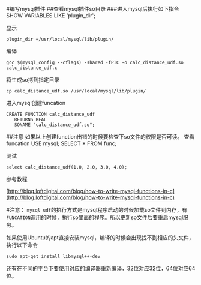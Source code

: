 #编写mysql插件
##查看mysql插件so目录
###进入mysql后执行如下指令
	SHOW VARIABLES LIKE 'plugin_dir';

显示

	plugin_dir =/usr/local/mysql/lib/plugin/
编译

	gcc $(mysql_config --cflags) -shared -fPIC -o calc_distance_udf.so calc_distance_udf.c

将生成so拷到指定目录

	cp calc_distance_udf.so /usr/local/mysql/lib/plugin/

进入mysql创建funcation

	CREATE FUNCTION calc_distance_udf 
	   RETURNS REAL
	   SONAME "calc_distance_udf.so";
##注意
	如果以上创建function出错的时候要检查下so文件的权限是否可读。
查看funcation
	USE mysql;
	SELECT * FROM func;

测试

 	select calc_distance_udf(1.0, 2.0, 3.0, 4.0);

参考教程

[http://blog.loftdigital.com/blog/how-to-write-mysql-functions-in-c](http://blog.loftdigital.com/blog/how-to-write-mysql-functions-in-c)

#注意：
 `mysql udf`的执行方式是mysql程序启动的时候加载so文件到内存，有`FUNCATION`调用的时候，执行so里面的程序。所以更新so文件后要重启mysql服务。

如果使用Ubuntu的apt直接安装mysql，编译的时候会出现找不到相应的头文件，执行以下命令

	sudo apt-get install libmysql++-dev

还有在不同的平台下要使用对应的编译器重新编译，32位对应32位，64位对应64位。
